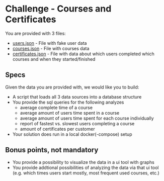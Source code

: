 # Challenge - Courses and Certificates

You are provided with 3 files:

- [users.json](./users.json) - File with fake user data
- [courses.json](./courses.json) - File with courses data
- [certificates.json](./certificates.json) - File with data about which users completed which courses and when they started/finished

## Specs

Given the data you are provided with, we would like you to build:

- A script that loads all 3 data sources into a database structure
- You provide the sql queries for the following analyzes
  - average complete time of a course
  - average amount of users time spent in a course
  - average amount of users time spent for each course individually
  - report of fastest vs. slowest users completing a course
  - amount of certificates per customer
- Your solution does run in a local docker(-compose) setup

## Bonus points, not mandatory

- You provide a possibility to visualize the data in a ui tool with graphs
- You provide addtional possibilities of analyzing the data via that ui tool (e.g. which times users start mostly, most frequent used courses, etc.)
